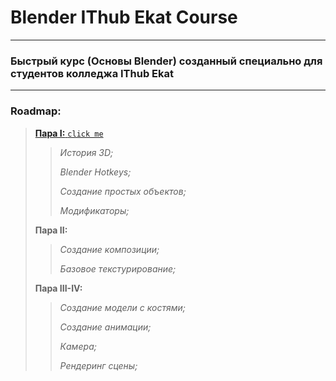 # Blender IThub Ekat Course
---
### Быстрый курс (Основы Blender) созданный специально для студентов колледжа IThub Ekat
---
### Roadmap:
> [**Пара I:** `click me`](https://github.com/BogdanDirtyDwarf/blender-ithub-fast-course/tree/main/class-1)
>> *История 3D;*
>>
>> *Blender Hotkeys;*
>>
>> *Создание простых объектов;*
>>
>> *Модификаторы;*
>
> **Пара II:**
>> *Создание композиции;*
>>
>> *Базовое текстурирование;*
>
> **Пара III-IV:**
>> *Создание модели с костями;*
>>
>> *Создание анимации;*
>>
>> *Камера;*
>>
>> *Рендеринг сцены;*